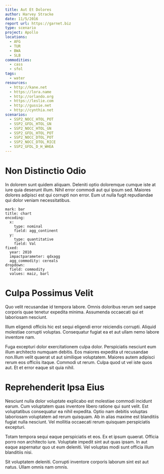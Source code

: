```yaml
---
title: Aut Et Dolores
author: Harvey Stracke
date: 11/5/2016
report url: https://garnet.biz
type: scenario
project: Apollo
locations:
  - AFG
  - TUR
  - BWA
  - SLB
commodities:
  - cass
  - sfol
tags:
  - water
resources:
  - http://kane.net
  - https://lora.name
  - http://orlando.org
  - https://leslie.com
  - http://gussie.net
  - http://cynthia.net
scenarios:
  - SSP2_NOCC_HTOL_POT
  - SSP2_GFDL_HTOL_GN
  - SSP2_NOCC_HTOL_GN
  - SSP2_GFDL_HTOL_POT
  - SSP2_NOCC_DTOL_POT
  - SSP2_NOCC_DTOL_RICE
  - SSP2_GFDL_D_H_WHEA
---
```

# Non Distinctio Odio
In dolorem sunt quidem aliquam. Deleniti optio doloremque cumque iste at iure quia deserunt illum. Nihil error commodi aut qui ipsum sed. Maiores dolores adipisci est qui corrupti non error. Eum ut nulla fugit repudiandae qui dolor veniam necessitatibus.

```vis
mark: bar
title: chart
encoding:
  x:
    type: nominal
    field: agg_continent
  y:
    type: quantitative
    field: Val
fixed:
  year: 2010
  impactparameter: qdxagg
  agg_commodity: cereals
dropdown:
  field: commodity
  values: maiz, barl
```

# Culpa Possimus Velit
Quo velit recusandae id tempora labore. Omnis doloribus rerum sed saepe corporis quae tenetur expedita minima. Assumenda occaecati qui et laboriosam nesciunt.
 Illum eligendi officiis hic est sequi eligendi error reiciendis corrupti. Aliquid molestiae corrupti voluptas. Consequatur fugiat ea et aut ullam nemo labore inventore nam.
 Fuga excepturi dolor exercitationem culpa dolor. Perspiciatis nesciunt eum illum architecto numquam debitis. Eos maiores expedita ut recusandae non.Illum velit quaerat ut aut similique voluptatem. Maiores autem adipisci rerum eos officiis itaque. Commodi ut rerum. Culpa quod ut vel iste quos aut. Et et error eaque sit quia nihil.

# Reprehenderit Ipsa Eius
Nesciunt nulla dolor voluptate explicabo est molestiae commodi incidunt earum. Cum voluptatem quas inventore libero ratione qui sunt velit. Est voluptatibus consequatur ea nihil expedita. Optio nam debitis voluptas laboriosam voluptatem ad rerum quisquam. Ab in alias maxime est blanditiis fugiat nulla nesciunt. Vel mollitia occaecati rerum quisquam perspiciatis excepturi.
 Totam tempora sequi eaque perspiciatis et eos. Ex et ipsum quaerat. Officia porro non architecto iure. Voluptate impedit sint aut quas ipsam. In aut eaque aspernatur quo ut eum deleniti. Vel voluptas modi sunt officia illum blanditiis nisi.
 Sit voluptatem deleniti. Corrupti inventore corporis laborum sint est aut natus. Ullam omnis nam omnis.
